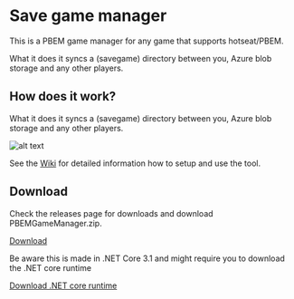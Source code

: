 # Save game manager
This is a PBEM game manager for any game that supports hotseat/PBEM.

What it does it syncs a (savegame) directory between you, Azure blob storage and any other players.

## How does it work?
What it does it syncs a (savegame) directory between you, Azure blob storage and any other players.

![alt text](https://i.imgur.com/6D7nZVv.png "Example screen")

See the [Wiki](https://github.com/noldofinwe/SavegameManager/wiki) for detailed information how to setup and use the tool.

## Download
Check the releases page for downloads and download PBEMGameManager.zip.

[Download](https://github.com/noldofinwe/SavegameManager/releases)

Be aware this is made in .NET Core 3.1 and might require you to download the .NET core runtime

[Download .NET core runtime](https://dotnet.microsoft.com/download/dotnet-core/3.1)

